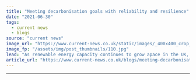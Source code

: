 ```yaml
---
title: "Meeting decarbonisation goals with reliability and resilience"
date: "2021-06-30"
tags: 
  - current news
  - blogs
source: "current news"
image_url: "https://www.current-news.co.uk/static/images/_400x400_crop_center-center/GettyImages-186277789.jpg"
image_fp: "/assets/img/post_thumbnails/110.jpg"
lead: "As renewable energy capacity continues to grow apace in the UK, the need for flexibility becomes more pressing writes Jonathan Chapman, UK managing director at Burns & McDonnell."
article_url: "https://www.current-news.co.uk/blogs/meeting-decarbonisation-goals-with-reliability-and-resilience?utm_source=rss-feeds&utm_medium=rss&utm_campaign=rss"
---
```


---
